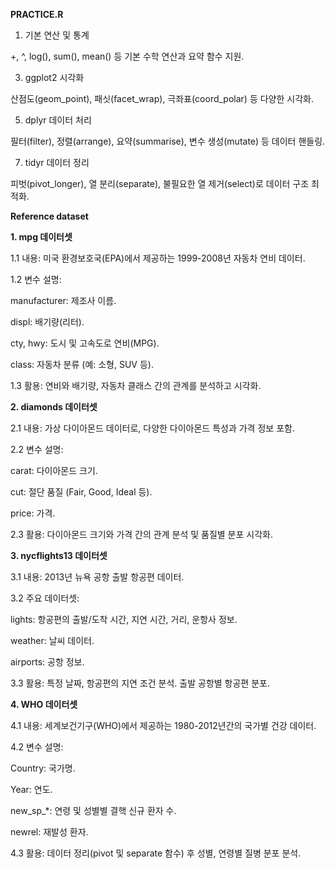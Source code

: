 **PRACTICE.R**

1. 기본 연산 및 통계
   
+, ^, log(), sum(), mean() 등 기본 수학 연산과 요약 함수 지원.

3. ggplot2 시각화
   
산점도(geom_point), 패싯(facet_wrap), 극좌표(coord_polar) 등 다양한 시각화.

5. dplyr 데이터 처리
   
필터(filter), 정렬(arrange), 요약(summarise), 변수 생성(mutate) 등 데이터 핸들링.

7. tidyr 데이터 정리
   
피벗(pivot_longer), 열 분리(separate), 불필요한 열 제거(select)로 데이터 구조 최적화.



**Reference dataset**

**1. mpg 데이터셋**
   
   1.1 내용: 미국 환경보호국(EPA)에서 제공하는 1999-2008년 자동차 연비 데이터.
   
   1.2 변수 설명:
   
   manufacturer: 제조사 이름.
   
   displ: 배기량(리터).
   
   cty, hwy: 도시 및 고속도로 연비(MPG).
   
   class: 자동차 분류 (예: 소형, SUV 등).
   
   1.3 활용: 연비와 배기량, 자동차 클래스 간의 관계를 분석하고 시각화.
   

**2. diamonds 데이터셋**
   
   2.1 내용: 가상 다이아몬드 데이터로, 다양한 다이아몬드 특성과 가격 정보 포함.
   
   2.2 변수 설명:
   
   carat: 다이아몬드 크기.
   
   cut: 절단 품질 (Fair, Good, Ideal 등).
   
   price: 가격.
   
   2.3 활용: 다이아몬드 크기와 가격 간의 관계 분석 및 품질별 분포 시각화.
   

**3. nycflights13 데이터셋**
   
   3.1 내용: 2013년 뉴욕 공항 출발 항공편 데이터.
   
   3.2 주요 데이터셋:
   
   lights: 항공편의 출발/도착 시간, 지연 시간, 거리, 운항사 정보.
   
   weather: 날씨 데이터.
   
   airports: 공항 정보.
   
   3.3 활용: 특정 날짜, 항공편의 지연 조건 분석. 출발 공항별 항공편 분포.
   

**4. WHO 데이터셋**

   4.1 내용: 세계보건기구(WHO)에서 제공하는 1980-2012년간의 국가별 건강 데이터.
   
   4.2 변수 설명:
   
   Country: 국가명.

   Year: 연도.
   
   new_sp_*: 연령 및 성별별 결핵 신규 환자 수.

   newrel: 재발성 환자.
   
   4.3 활용: 데이터 정리(pivot 및 separate 함수) 후 성별, 연령별 질병 분포 분석.

